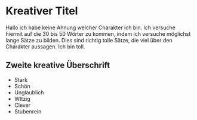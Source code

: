 # Kreativer Titel

Hallo ich habe keine Ahnung welcher Charakter ich bin. Ich versuche hiermit auf die 30 bis 50 Wörter zu kommen, indem ich versuche möglichst lange Sätze zu bilden. Dies sind richtig tolle Sätze, die viel über den Charakter aussagen. Ich bin toll.

## Zweite kreative Überschrift

* Stark
* Schön
* Unglaublich
* WItzig
* Clever
* Stubenrein

